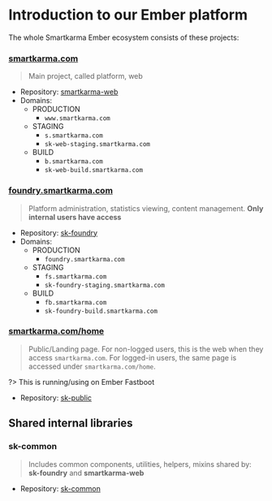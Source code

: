 # Introduction to our Ember platform

The whole Smartkarma Ember ecosystem consists of these projects:


### [smartkarma.com](https://www.smartkarma.com)

> Main project, called platform, web

* Repository: [smartkarma-web](https://github.com/smartkarma/smartkarma-web)
* Domains:
  * PRODUCTION
    * `www.smartkarma.com`
  * STAGING
    * `s.smartkarma.com`
    * `sk-web-staging.smartkarma.com`
  * BUILD
    * `b.smartkarma.com`
    * `sk-web-build.smartkarma.com`


### [foundry.smartkarma.com](https://foundry.smartkarma.com)

> Platform administration, statistics viewing, content management. **Only internal users have access**

* Repository: [sk-foundry](https://github.com/smartkarma/sk-foundry)
* Domains:
  * PRODUCTION
    * `foundry.smartkarma.com`
  * STAGING
    * `fs.smartkarma.com`
    * `sk-foundry-staging.smartkarma.com`
  * BUILD
    * `fb.smartkarma.com`
    * `sk-foundry-build.smartkarma.com`


### [smartkarma.com/home](https://www.smartkarma.com/home)

> Public/Landing page. For non-logged users, this is the web when they access `smartkarma.com`. For logged-in users, the same page is accessed under `smartkarma.com/home`.

?> This is running/using on Ember Fastboot

* Repository: [sk-public](https://github.com/smartkarma/sk-public)


## Shared internal libraries

### sk-common

> Includes common components, utilities, helpers, mixins shared by: **sk-foundry** and **smartkarma-web**

* Repository: [sk-common](https://github.com/smartkarma/sk-common)
